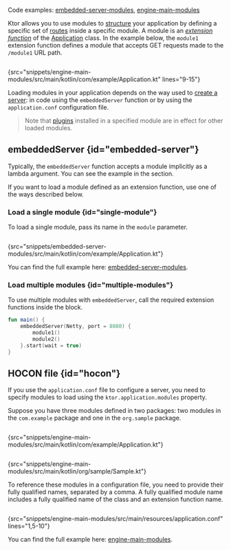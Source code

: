 [//]: # (title: Modules)

<microformat>
<p>
Code examples: 
<a href="https://github.com/ktorio/ktor-documentation/tree/main/codeSnippets/snippets/embedded-server-modules">embedded-server-modules</a>, 
<a href="https://github.com/ktorio/ktor-documentation/tree/main/codeSnippets/snippets/engine-main-modules">engine-main-modules</a>
</p>
</microformat>

Ktor allows you to use modules to [structure](Structuring_Applications.md) your application by defining a specific set of [routes](Routing_in_Ktor.md) inside a specific module. A module is an _[extension function](https://kotlinlang.org/docs/extensions.html)_ of the [Application](https://api.ktor.io/ktor-server/ktor-server-core/ktor-server-core/io.ktor.application/-application/index.html) class. In the example below, the `module1` extension function defines a module that accepts GET requests made to the `/module1` URL path.

```kotlin
```
{src="snippets/engine-main-modules/src/main/kotlin/com/example/Application.kt" lines="9-15"}

Loading modules in your application depends on the way used to [create a server](create_server.xml): in code using the `embeddedServer` function or by using the `application.conf` configuration file.

> Note that [plugins](Plugins.md#install) installed in a specified module are in effect for other loaded modules.

## embeddedServer {id="embedded-server"}

Typically, the `embeddedServer` function accepts a module implicitly as a lambda argument. You can see the example in the [](create_server.xml#embedded-server) section.

If you want to load a module defined as an extension function, use one of the ways described below.

### Load a single module {id="single-module"}
To load a single module, pass its name in the `module` parameter.

```kotlin
```
{src="snippets/embedded-server-modules/src/main/kotlin/com/example/Application.kt"}

You can find the full example here: [embedded-server-modules](https://github.com/ktorio/ktor-documentation/tree/main/codeSnippets/snippets/embedded-server-modules).


### Load multiple modules {id="multiple-modules"}

To use multiple modules with `embeddedServer`, call the required extension functions inside the block.

```kotlin
fun main() {
    embeddedServer(Netty, port = 8080) {
        module1()
        module2()
    }.start(wait = true)
}
```


## HOCON file {id="hocon"}

If you use the `application.conf` file to configure a server, you need to specify modules to load using the `ktor.application.modules` property. 

Suppose you have three modules defined in two packages: two modules in the `com.example` package and one in the `org.sample` package.

<tabs>
<tab title="Application.kt">

```kotlin
```
{src="snippets/engine-main-modules/src/main/kotlin/com/example/Application.kt"}

</tab>
<tab title="Sample.kt">

```kotlin
```
{src="snippets/engine-main-modules/src/main/kotlin/org/sample/Sample.kt"}

</tab>
</tabs>

To reference these modules in a configuration file, you need to provide their fully qualified names, separated by a comma.
A fully qualified module name includes a fully qualified name of the class and an extension function name.

```kotlin
```
{src="snippets/engine-main-modules/src/main/resources/application.conf" lines="1,5-10"}

You can find the full example here: [engine-main-modules](https://github.com/ktorio/ktor-documentation/tree/main/codeSnippets/snippets/engine-main-modules).
